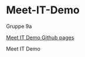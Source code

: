 # Meet-IT-Demo

Gruppe 9a

<a href="https://thobern.github.io/Meet-IT-Demo/" target="_blank">Meet IT Demo Github pages</a>


Meet IT Demo
